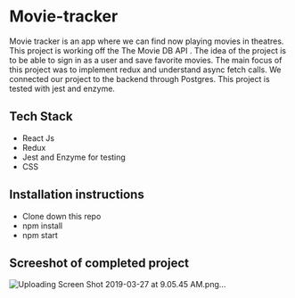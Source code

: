 # Movie-tracker 
Movie tracker is an app where we can find now playing movies in theatres. This project is working off the The Movie DB API . The idea of the project is to be able to sign in as a user and save favorite movies. The main focus of this project was to implement redux and understand async fetch calls. We connected our project to the backend through Postgres. This project is tested with jest and enzyme.


## Tech Stack

* React Js
* Redux 
* Jest and Enzyme for testing 
* CSS 

## Installation instructions 
* Clone down this repo 
* npm install
* npm start 

## Screeshot of completed project 
![Uploading Screen Shot 2019-03-27 at 9.05.45 AM.png…]()





